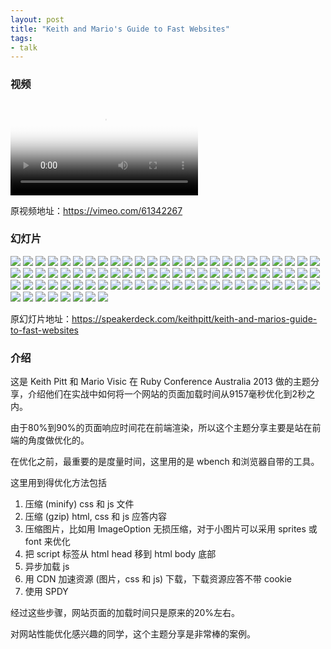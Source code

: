 ```yaml
---
layout: post
title: "Keith and Mario's Guide to Fast Websites"
tags:
- talk
---
```


### 视频

<video class="video" poster="/assets/Keith-and-Mario-Guide-to-Fast-Websites/poster.webp" controls>
  <source src="/assets/Keith-and-Mario-Guide-to-Fast-Websites/video.webm" type="video/webm">
  <source src="/assets/Keith-and-Mario-Guide-to-Fast-Websites/video.mp4" type="video/mp4">
</video>

原视频地址：<https://vimeo.com/61342267>

### 幻灯片

<div class="slideshow">
  <img src="/assets/Keith-and-Mario-Guide-to-Fast-Websites/slide_0.jpg">
  <img src="/assets/Keith-and-Mario-Guide-to-Fast-Websites/slide_1.jpg">
  <img src="/assets/Keith-and-Mario-Guide-to-Fast-Websites/slide_2.jpg">
  <img src="/assets/Keith-and-Mario-Guide-to-Fast-Websites/slide_3.jpg">
  <img src="/assets/Keith-and-Mario-Guide-to-Fast-Websites/slide_4.jpg">
  <img src="/assets/Keith-and-Mario-Guide-to-Fast-Websites/slide_5.jpg">
  <img src="/assets/Keith-and-Mario-Guide-to-Fast-Websites/slide_6.jpg">
  <img src="/assets/Keith-and-Mario-Guide-to-Fast-Websites/slide_7.jpg">
  <img src="/assets/Keith-and-Mario-Guide-to-Fast-Websites/slide_8.jpg">
  <img src="/assets/Keith-and-Mario-Guide-to-Fast-Websites/slide_9.jpg">
  <img src="/assets/Keith-and-Mario-Guide-to-Fast-Websites/slide_10.jpg">
  <img src="/assets/Keith-and-Mario-Guide-to-Fast-Websites/slide_11.jpg">
  <img src="/assets/Keith-and-Mario-Guide-to-Fast-Websites/slide_12.jpg">
  <img src="/assets/Keith-and-Mario-Guide-to-Fast-Websites/slide_13.jpg">
  <img src="/assets/Keith-and-Mario-Guide-to-Fast-Websites/slide_14.jpg">
  <img src="/assets/Keith-and-Mario-Guide-to-Fast-Websites/slide_15.jpg">
  <img src="/assets/Keith-and-Mario-Guide-to-Fast-Websites/slide_16.jpg">
  <img src="/assets/Keith-and-Mario-Guide-to-Fast-Websites/slide_17.jpg">
  <img src="/assets/Keith-and-Mario-Guide-to-Fast-Websites/slide_18.jpg">
  <img src="/assets/Keith-and-Mario-Guide-to-Fast-Websites/slide_19.jpg">
  <img src="/assets/Keith-and-Mario-Guide-to-Fast-Websites/slide_20.jpg">
  <img src="/assets/Keith-and-Mario-Guide-to-Fast-Websites/slide_21.jpg">
  <img src="/assets/Keith-and-Mario-Guide-to-Fast-Websites/slide_22.jpg">
  <img src="/assets/Keith-and-Mario-Guide-to-Fast-Websites/slide_23.jpg">
  <img src="/assets/Keith-and-Mario-Guide-to-Fast-Websites/slide_24.jpg">
  <img src="/assets/Keith-and-Mario-Guide-to-Fast-Websites/slide_25.jpg">
  <img src="/assets/Keith-and-Mario-Guide-to-Fast-Websites/slide_26.jpg">
  <img src="/assets/Keith-and-Mario-Guide-to-Fast-Websites/slide_27.jpg">
  <img src="/assets/Keith-and-Mario-Guide-to-Fast-Websites/slide_28.jpg">
  <img src="/assets/Keith-and-Mario-Guide-to-Fast-Websites/slide_29.jpg">
  <img src="/assets/Keith-and-Mario-Guide-to-Fast-Websites/slide_30.jpg">
  <img src="/assets/Keith-and-Mario-Guide-to-Fast-Websites/slide_31.jpg">
  <img src="/assets/Keith-and-Mario-Guide-to-Fast-Websites/slide_32.jpg">
  <img src="/assets/Keith-and-Mario-Guide-to-Fast-Websites/slide_33.jpg">
  <img src="/assets/Keith-and-Mario-Guide-to-Fast-Websites/slide_34.jpg">
  <img src="/assets/Keith-and-Mario-Guide-to-Fast-Websites/slide_35.jpg">
  <img src="/assets/Keith-and-Mario-Guide-to-Fast-Websites/slide_36.jpg">
  <img src="/assets/Keith-and-Mario-Guide-to-Fast-Websites/slide_37.jpg">
  <img src="/assets/Keith-and-Mario-Guide-to-Fast-Websites/slide_38.jpg">
  <img src="/assets/Keith-and-Mario-Guide-to-Fast-Websites/slide_39.jpg">
  <img src="/assets/Keith-and-Mario-Guide-to-Fast-Websites/slide_40.jpg">
  <img src="/assets/Keith-and-Mario-Guide-to-Fast-Websites/slide_41.jpg">
  <img src="/assets/Keith-and-Mario-Guide-to-Fast-Websites/slide_42.jpg">
  <img src="/assets/Keith-and-Mario-Guide-to-Fast-Websites/slide_43.jpg">
  <img src="/assets/Keith-and-Mario-Guide-to-Fast-Websites/slide_44.jpg">
  <img src="/assets/Keith-and-Mario-Guide-to-Fast-Websites/slide_45.jpg">
  <img src="/assets/Keith-and-Mario-Guide-to-Fast-Websites/slide_46.jpg">
  <img src="/assets/Keith-and-Mario-Guide-to-Fast-Websites/slide_47.jpg">
  <img src="/assets/Keith-and-Mario-Guide-to-Fast-Websites/slide_48.jpg">
  <img src="/assets/Keith-and-Mario-Guide-to-Fast-Websites/slide_49.jpg">
  <img src="/assets/Keith-and-Mario-Guide-to-Fast-Websites/slide_50.jpg">
  <img src="/assets/Keith-and-Mario-Guide-to-Fast-Websites/slide_51.jpg">
  <img src="/assets/Keith-and-Mario-Guide-to-Fast-Websites/slide_52.jpg">
  <img src="/assets/Keith-and-Mario-Guide-to-Fast-Websites/slide_53.jpg">
  <img src="/assets/Keith-and-Mario-Guide-to-Fast-Websites/slide_54.jpg">
  <img src="/assets/Keith-and-Mario-Guide-to-Fast-Websites/slide_55.jpg">
  <img src="/assets/Keith-and-Mario-Guide-to-Fast-Websites/slide_56.jpg">
  <img src="/assets/Keith-and-Mario-Guide-to-Fast-Websites/slide_57.jpg">
  <img src="/assets/Keith-and-Mario-Guide-to-Fast-Websites/slide_58.jpg">
  <img src="/assets/Keith-and-Mario-Guide-to-Fast-Websites/slide_59.jpg">
  <img src="/assets/Keith-and-Mario-Guide-to-Fast-Websites/slide_60.jpg">
  <img src="/assets/Keith-and-Mario-Guide-to-Fast-Websites/slide_61.jpg">
  <img src="/assets/Keith-and-Mario-Guide-to-Fast-Websites/slide_62.jpg">
  <img src="/assets/Keith-and-Mario-Guide-to-Fast-Websites/slide_63.jpg">
  <img src="/assets/Keith-and-Mario-Guide-to-Fast-Websites/slide_64.jpg">
  <img src="/assets/Keith-and-Mario-Guide-to-Fast-Websites/slide_65.jpg">
  <img src="/assets/Keith-and-Mario-Guide-to-Fast-Websites/slide_66.jpg">
  <img src="/assets/Keith-and-Mario-Guide-to-Fast-Websites/slide_67.jpg">
  <img src="/assets/Keith-and-Mario-Guide-to-Fast-Websites/slide_68.jpg">
  <img src="/assets/Keith-and-Mario-Guide-to-Fast-Websites/slide_69.jpg">
  <img src="/assets/Keith-and-Mario-Guide-to-Fast-Websites/slide_70.jpg">
  <img src="/assets/Keith-and-Mario-Guide-to-Fast-Websites/slide_71.jpg">
  <img src="/assets/Keith-and-Mario-Guide-to-Fast-Websites/slide_72.jpg">
  <img src="/assets/Keith-and-Mario-Guide-to-Fast-Websites/slide_73.jpg">
  <img src="/assets/Keith-and-Mario-Guide-to-Fast-Websites/slide_74.jpg">
  <img src="/assets/Keith-and-Mario-Guide-to-Fast-Websites/slide_75.jpg">
  <img src="/assets/Keith-and-Mario-Guide-to-Fast-Websites/slide_76.jpg">
  <img src="/assets/Keith-and-Mario-Guide-to-Fast-Websites/slide_77.jpg">
  <img src="/assets/Keith-and-Mario-Guide-to-Fast-Websites/slide_78.jpg">
  <img src="/assets/Keith-and-Mario-Guide-to-Fast-Websites/slide_79.jpg">
  <img src="/assets/Keith-and-Mario-Guide-to-Fast-Websites/slide_80.jpg">
  <img src="/assets/Keith-and-Mario-Guide-to-Fast-Websites/slide_81.jpg">
  <img src="/assets/Keith-and-Mario-Guide-to-Fast-Websites/slide_82.jpg">
</div>

原幻灯片地址：<https://speakerdeck.com/keithpitt/keith-and-marios-guide-to-fast-websites>

### 介绍

这是 Keith Pitt 和 Mario Visic 在 Ruby Conference Australia 2013
做的主题分享，介绍他们在实战中如何将一个网站的页面加载时间从9157毫秒优化到2秒之内。

由于80%到90%的页面响应时间花在前端渲染，所以这个主题分享主要是站在前端的角度做优化的。

在优化之前，最重要的是度量时间，这里用的是 wbench 和浏览器自带的工具。

这里用到得优化方法包括

1. 压缩 (minify) css 和 js 文件
2. 压缩 (gzip) html, css 和 js 应答内容
3. 压缩图片，比如用 ImageOption 无损压缩，对于小图片可以采用 sprites 或
   font 来优化
4. 把 script 标签从 html head 移到 html body 底部
5. 异步加载 js
6. 用 CDN 加速资源 (图片，css 和 js) 下载，下载资源应答不带 cookie
7. 使用 SPDY

经过这些步骤，网站页面的加载时间只是原来的20%左右。

对网站性能优化感兴趣的同学，这个主题分享是非常棒的案例。
